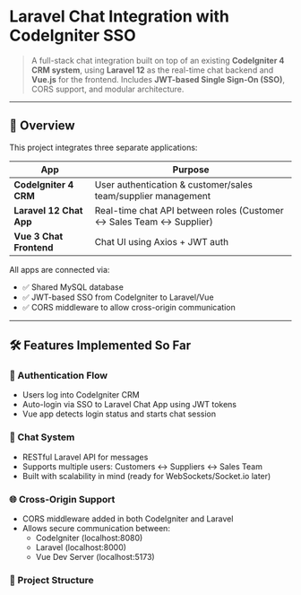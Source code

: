 # Laravel Chat Integration with CodeIgniter SSO

> A full-stack chat integration built on top of an existing **CodeIgniter 4 CRM system**, using **Laravel 12** as the real-time chat backend and **Vue.js** for the frontend. Includes **JWT-based Single Sign-On (SSO)**, CORS support, and modular architecture.

---

## 🧩 Overview

This project integrates three separate applications:

| App | Purpose |
|-----|---------|
| **CodeIgniter 4 CRM** | User authentication & customer/sales team/supplier management |
| **Laravel 12 Chat App** | Real-time chat API between roles (Customer ↔ Sales Team ↔ Supplier) |
| **Vue 3 Chat Frontend** | Chat UI using Axios + JWT auth |

All apps are connected via:
- ✅ Shared MySQL database
- ✅ JWT-based SSO from CodeIgniter to Laravel/Vue
- ✅ CORS middleware to allow cross-origin communication

---

## 🛠️ Features Implemented So Far

### 🔐 Authentication Flow
- Users log into CodeIgniter CRM
- Auto-login via SSO to Laravel Chat App using JWT tokens
- Vue app detects login status and starts chat session

### 💬 Chat System
- RESTful Laravel API for messages
- Supports multiple users: Customers ↔ Suppliers ↔ Sales Team
- Built with scalability in mind (ready for WebSockets/Socket.io later)

### 🌐 Cross-Origin Support
- CORS middleware added in both CodeIgniter and Laravel
- Allows secure communication between:
  - CodeIgniter (localhost:8080)
  - Laravel (localhost:8000)
  - Vue Dev Server (localhost:5173)

### 📁 Project Structure
